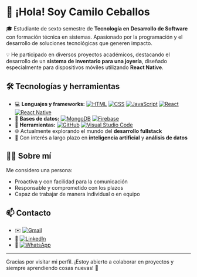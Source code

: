 # 👋 ¡Hola! Soy Camilo Ceballos

🎓 Estudiante de sexto semestre de **Tecnología en Desarrollo de Software** con formación técnica en sistemas. Apasionado por la programación y el desarrollo de soluciones tecnológicas que generen impacto.

💡 He participado en diversos proyectos académicos, destacando el desarrollo de un **sistema de inventario para una joyería**, diseñado especialmente para dispositivos móviles utilizando **React Native**.

## 🛠️ Tecnologías y herramientas

- 💻 **Lenguajes y frameworks:** [![HTML](https://img.shields.io/badge/HTML-%23E34F26.svg?logo=html5&logoColor=white)](#) [![CSS](https://img.shields.io/badge/CSS-1572B6?logo=css3&logoColor=fff)](#) [![JavaScript](https://img.shields.io/badge/JavaScript-F7DF1E?logo=javascript&logoColor=000)](#) [![React](https://img.shields.io/badge/React-%2320232a.svg?logo=react&logoColor=%2361DAFB)](#) [![React Native](https://img.shields.io/badge/React_Native-%2320232a.svg?logo=react&logoColor=%2361DAFB)](#)
- 🧠 **Bases de datos:** [![MongoDB](https://img.shields.io/badge/MongoDB-%234ea94b.svg?logo=mongodb&logoColor=white)](#) [![Firebase](https://img.shields.io/badge/Firebase-039BE5?logo=Firebase&logoColor=white)](#)
- 🔧 **Herramientas:** [![GitHub](https://img.shields.io/badge/GitHub-%23121011.svg?logo=github&logoColor=white)](#) [![Visual Studio Code](https://custom-icon-badges.demolab.com/badge/Visual%20Studio%20Code-0078d7.svg?logo=vsc&logoColor=white)](#)
- 🌐 Actualmente explorando el mundo del **desarrollo fullstack**
- 🤖 Con interés a largo plazo en **inteligencia artificial** y **análisis de datos**

## 🙋‍♂️ Sobre mí

Me considero una persona:
- Proactiva y con facilidad para la comunicación
- Responsable y comprometido con los plazos
- Capaz de trabajar de manera individual o en equipo

## 📫 Contacto

- ✉️ [![Gmail](https://img.shields.io/badge/Gmail-D14836?logo=gmail&logoColor=white)](https:camiabril02@gmail.com)
- 💼 [![LinkedIn](https://custom-icon-badges.demolab.com/badge/LinkedIn-0A66C2?logo=linkedin-white&logoColor=fff)](https://www.linkedin.com/in/camilo-ceballos-691b9a1a8)
- 📱 [![WhatsApp](https://img.shields.io/badge/WhatsApp-25D366?logo=whatsapp&logoColor=white)](https://wa.me/573133602843)

---

Gracias por visitar mi perfil. ¡Estoy abierto a colaborar en proyectos y siempre aprendiendo cosas nuevas! 🚀
